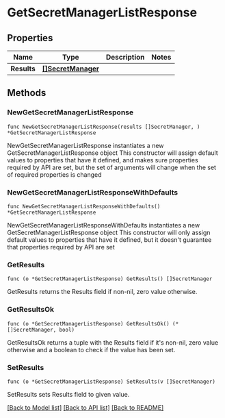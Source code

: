 # GetSecretManagerListResponse

## Properties

Name | Type | Description | Notes
------------ | ------------- | ------------- | -------------
**Results** | [**[]SecretManager**](SecretManager.md) |  | 

## Methods

### NewGetSecretManagerListResponse

`func NewGetSecretManagerListResponse(results []SecretManager, ) *GetSecretManagerListResponse`

NewGetSecretManagerListResponse instantiates a new GetSecretManagerListResponse object
This constructor will assign default values to properties that have it defined,
and makes sure properties required by API are set, but the set of arguments
will change when the set of required properties is changed

### NewGetSecretManagerListResponseWithDefaults

`func NewGetSecretManagerListResponseWithDefaults() *GetSecretManagerListResponse`

NewGetSecretManagerListResponseWithDefaults instantiates a new GetSecretManagerListResponse object
This constructor will only assign default values to properties that have it defined,
but it doesn't guarantee that properties required by API are set

### GetResults

`func (o *GetSecretManagerListResponse) GetResults() []SecretManager`

GetResults returns the Results field if non-nil, zero value otherwise.

### GetResultsOk

`func (o *GetSecretManagerListResponse) GetResultsOk() (*[]SecretManager, bool)`

GetResultsOk returns a tuple with the Results field if it's non-nil, zero value otherwise
and a boolean to check if the value has been set.

### SetResults

`func (o *GetSecretManagerListResponse) SetResults(v []SecretManager)`

SetResults sets Results field to given value.



[[Back to Model list]](../README.md#documentation-for-models) [[Back to API list]](../README.md#documentation-for-api-endpoints) [[Back to README]](../README.md)


